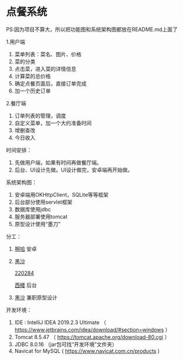 # 点餐系统

PS:因为项目不算大，所以把功能图和系统架构图都放在README.md上面了

1.用户端

  1. 菜单列表：菜名、图片、价格
  2. 菜的分类
  3. 点击菜，进入菜的详情信息
  4. 计算菜的总价格
  5. 确定点餐页面后，直接订单完成
  6. 加一个历史订单

2.餐厅端

  1. 订单列表的管理，调度
  2. 自定义菜单，加一个大约准备时间
  3. 增删查改
  4. 今日收入

时间安排：

1. 先做用户端，如果有时间再做餐厅端。 
2. 后台、UI设计先做。UI设计做完，安卓端再开始做。

系统架构图：

  1. 安卓端用OKHttpClient，SQLite等等框架
  2. 后台部分使用servlet框架
  3. 数据库使用jdbc
  4. 服务器部署使用tomcat
  5. 原型设计使用“墨刀”
  
分工：
  1.  [啊哈](https://github.com/AhaYujie) 安卓
  2.  [黑沙](https://github.com/B1ackSand)
  
      [220284](https://github.com/ye220284) 
      
      [西楼](https://github.com/xilou31) 后台
  3.  [黑沙](https://github.com/B1ackSand) 兼职原型设计


开发环境：
1. IDE : IntelliJ IDEA 2019.2.3 Ultimate （ https://www.jetbrains.com/idea/download/#section=windows ）
2. Tomcat 8.5.47 （ https://tomcat.apache.org/download-80.cgi ）
3. JDBC 8.0.16 （jar包可找“开发环境”文件夹）
4. Navicat for MySQL ( https://www.navicat.com.cn/products )
